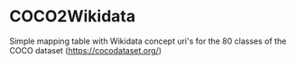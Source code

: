 # COCO2Wikidata
Simple mapping table with Wikidata concept uri's for the 80 classes of the COCO dataset (https://cocodataset.org/)
